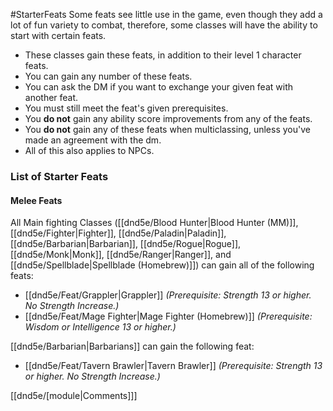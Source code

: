 #StarterFeats
Some feats see little use in the game, even though they add a lot of fun variety to combat, therefore, some classes will have the ability to start with certain feats.

* These classes gain these feats, in addition to their level 1 character feats.
* You can gain any number of these feats.
* You can ask the DM if you want to exchange your given feat with another feat.
* You must still meet the feat's given prerequisites.
* You **do not** gain any ability score improvements from any of the feats.
* You **do not** gain any of these feats when multiclassing, unless you've made an agreement with the dm.
* All of this also applies to NPCs.

### List of Starter Feats

#### Melee Feats
All Main fighting Classes ([[dnd5e/Blood Hunter\|Blood Hunter (MM)]], [[dnd5e/Fighter\|Fighter]], [[dnd5e/Paladin\|Paladin]], [[dnd5e/Barbarian\|Barbarian]], [[dnd5e/Rogue\|Rogue]], [[dnd5e/Monk\|Monk]], [[dnd5e/Ranger\|Ranger]], and [[dnd5e/Spellblade\|Spellblade (Homebrew)]]) can gain all of the following feats:

* [[dnd5e/Feat/Grappler\|Grappler]] *(Prerequisite: Strength 13 or higher. No Strength Increase.)*
* [[dnd5e/Feat/Mage Fighter\|Mage Fighter (Homebrew)]] *(Prerequisite: Wisdom or Intelligence 13 or higher.)*

[[dnd5e/Barbarian\|Barbarians]] can gain the following feat:

* [[dnd5e/Feat/Tavern Brawler\|Tavern Brawler]] *(Prerequisite: Strength 13 or higher. No Strength Increase.)*

[[dnd5e/[module\|Comments]]]